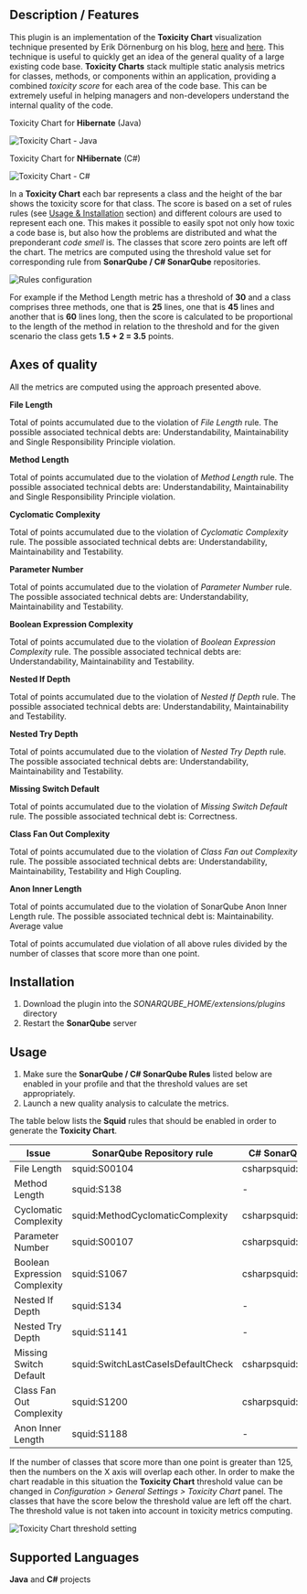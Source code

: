 ## Description / Features ##

This plugin is an implementation of the **Toxicity Chart** visualization technique presented by Erik Dörnenburg on his blog, [here](http://erik.doernenburg.com/2008/11/how-toxic-is-your-code/) and [here](http://erik.doernenburg.com/2013/06/toxicity-reloaded/). This technique is useful to quickly get an idea of the general quality of a large existing code base. **Toxicity Charts** stack multiple static analysis metrics for classes, methods, or components within an application, providing a combined *toxicity score* for each area of the code base. This can be extremely useful in helping managers and non-developers understand the internal quality of the code.

Toxicity Chart for **Hibernate** (Java)

![Toxicity Chart - Java](https://4d7f3ccfc784b13605de2780f0f4bf21ee2162f6.googledrive.com/host/0B9tMA3RbZ5P_VS11Nk0yWkpNeXM/toxicity_chart_screenshot.png)

Toxicity Chart for **NHibernate** (C#)

![Toxicity Chart - C#](https://4d7f3ccfc784b13605de2780f0f4bf21ee2162f6.googledrive.com/host/0B9tMA3RbZ5P_VS11Nk0yWkpNeXM/toxicity_chart_csharp.png)

In a **Toxicity Chart** each bar represents a class and the height of the bar shows the toxicity score for that class.  The score is based on a set of rules rules (see [Usage & Installation](#usageAndInstallation) section) and different colours are used to represent each one. This makes it possible to easily spot not only how toxic a code base is, but also how the problems are distributed and what the preponderant *code smell* is. The classes that score zero points are left off the chart. The metrics are computed using the threshold value set for corresponding rule from **SonarQube / C# SonarQube** repositories.

![Rules configuration](https://4d7f3ccfc784b13605de2780f0f4bf21ee2162f6.googledrive.com/host/0B9tMA3RbZ5P_VS11Nk0yWkpNeXM/activate_rule.png)

For example if the Method Length metric has a threshold of **30** and a class comprises three methods, one that is **25** lines, one that is **45** lines and another that is **60** lines long, then the score is calculated to be proportional to the length of the method in relation to the threshold and for the given scenario the class gets **1.5 + 2 = 3.5** points.

## Axes of quality ##

All the metrics are computed using the approach presented above.

**File Length**

Total of points accumulated due to the violation of *File Length* rule. The possible associated technical debts are: Understandability, Maintainability and Single Responsibility Principle violation.

**Method Length**

Total of points accumulated due to the violation of *Method Length* rule. The possible associated technical debts are: Understandability, Maintainability and Single Responsibility Principle violation.

**Cyclomatic Complexity**

Total of points accumulated due to the violation of *Cyclomatic Complexity* rule. The possible associated technical debts are: Understandability, Maintainability and Testability.

**Parameter Number**

Total of points accumulated due to the violation of *Parameter Number* rule. The possible associated technical debts are: Understandability, Maintainability and Testability.

**Boolean Expression Complexity**

Total of points accumulated due to the violation of *Boolean Expression Complexity* rule. The possible associated technical debts are: Understandability, Maintainability and Testability.

**Nested If Depth**

Total of points accumulated due to the violation of *Nested If Depth* rule. The possible associated technical debts are: Understandability, Maintainability and Testability.

**Nested Try Depth**

Total of points accumulated due to the violation of *Nested Try Depth* rule. The possible associated technical debts are: Understandability, Maintainability and Testability.

**Missing Switch Default**

Total of points accumulated due to the violation of *Missing Switch Default* rule. The possible associated technical debt is: Correctness.

**Class Fan Out Complexity**

Total of points accumulated due to the violation of *Class Fan out Complexity* rule. The possible associated technical debts are: Understandability, Maintainability, Testability and High Coupling.


**Anon Inner Length**

Total of points accumulated due to the violation of SonarQube Anon Inner Length rule. The possible associated technical debt is: Maintainability.
Average value

Total of points accumulated due violation of all above rules divided by the number of classes that score more than one point.

<a name="usageAndInstallation"></a>

## Installation ##

1. Download the plugin into the *SONARQUBE_HOME/extensions/plugins* directory
2. Restart the **SonarQube** server

## Usage ##

1. Make sure the **SonarQube / C# SonarQube Rules** listed below are enabled in your profile and that the threshold values are set appropriately.
2. Launch a new quality analysis to calculate the metrics.

The table below lists the **Squid** rules that should be enabled in order to generate the **Toxicity Chart**.

| Issue                       | SonarQube Repository rule         | C# SonarQube Repository rule     |
| -------------               | -------------                     | -------------                    |
|File Length	              | squid:S00104                      | csharpsquid:FileLoc              |
|Method Length	              | squid:S138	                      | -                                |
|Cyclomatic Complexity        | squid:MethodCyclomaticComplexity  | csharpsquid:FunctionComplexity   |
|Parameter Number	          | squid:S00107                      | csharpsquid:S107	             |
|Boolean Expression Complexity| squid:S1067	                      | csharpsquid:S1067                |
|Nested If Depth	          | squid:S134	                      | -                                |
|Nested Try Depth	          | squid:S1141	                      | -                                |
|Missing Switch Default	      | squid:SwitchLastCaseIsDefaultCheck| csharpsquid:SwitchWithoutDefault |
|Class Fan Out Complexity	  | squid:S1200                       | csharpsquid:ClassCoupling        |
|Anon Inner Length	          | squid:S1188                       | -                                |

If the number of classes that score more than one point is greater than 125, then the numbers on the X axis will overlap each other. In order to make the chart readable in this situation the **Toxicity Chart** threshold value can be changed in *Configuration > General Settings > Toxicity Chart* panel. The classes that have the score below the threshold value are left off the chart. The threshold value is not taken into account in toxicity metrics computing.

![Toxicity Chart threshold setting](https://lh6.googleusercontent.com/-i61P0DyHLNY/UIks5uI4f4I/AAAAAAAAAjM/4O8DQOpVttA/s684/toxicity_chart_settings.png)

## Supported Languages ##

**Java** and **C#** projects


